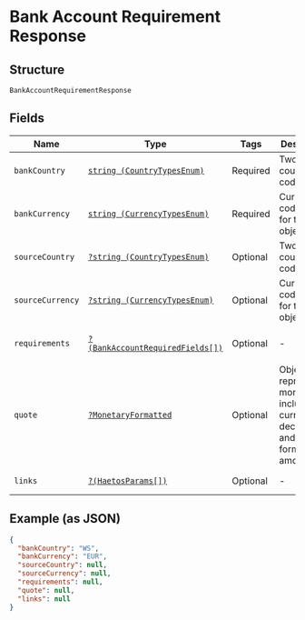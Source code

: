 
# Bank Account Requirement Response

## Structure

`BankAccountRequirementResponse`

## Fields

| Name | Type | Tags | Description | Getter | Setter |
|  --- | --- | --- | --- | --- | --- |
| `bankCountry` | [`string (CountryTypesEnum)`](../../doc/models/country-types-enum.md) | Required | Two-digit country code types | getBankCountry(): string | setBankCountry(string bankCountry): void |
| `bankCurrency` | [`string (CurrencyTypesEnum)`](../../doc/models/currency-types-enum.md) | Required | Currency code type for the object | getBankCurrency(): string | setBankCurrency(string bankCurrency): void |
| `sourceCountry` | [`?string (CountryTypesEnum)`](../../doc/models/country-types-enum.md) | Optional | Two-digit country code types | getSourceCountry(): ?string | setSourceCountry(?string sourceCountry): void |
| `sourceCurrency` | [`?string (CurrencyTypesEnum)`](../../doc/models/currency-types-enum.md) | Optional | Currency code type for the object | getSourceCurrency(): ?string | setSourceCurrency(?string sourceCurrency): void |
| `requirements` | [`?(BankAccountRequiredFields[])`](../../doc/models/bank-account-required-fields.md) | Optional | - | getRequirements(): ?array | setRequirements(?array requirements): void |
| `quote` | [`?MonetaryFormatted`](../../doc/models/monetary-formatted.md) | Optional | Object representing monies, including currency, decimal, and formatted amounts | getQuote(): ?MonetaryFormatted | setQuote(?MonetaryFormatted quote): void |
| `links` | [`?(HaetosParams[])`](../../doc/models/haetos-params.md) | Optional | - | getLinks(): ?array | setLinks(?array links): void |

## Example (as JSON)

```json
{
  "bankCountry": "WS",
  "bankCurrency": "EUR",
  "sourceCountry": null,
  "sourceCurrency": null,
  "requirements": null,
  "quote": null,
  "links": null
}
```

